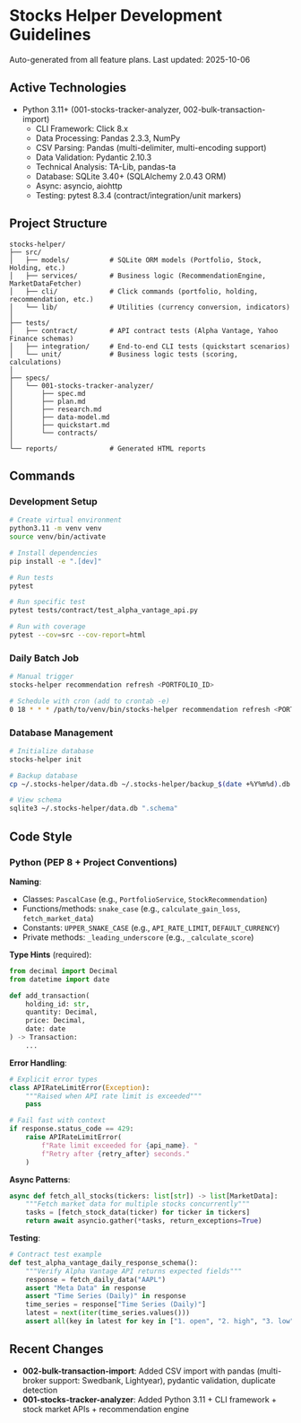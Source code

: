 # Stocks Helper Development Guidelines

Auto-generated from all feature plans. Last updated: 2025-10-06

## Active Technologies

- Python 3.11+ (001-stocks-tracker-analyzer, 002-bulk-transaction-import)
  - CLI Framework: Click 8.x
  - Data Processing: Pandas 2.3.3, NumPy
  - CSV Parsing: Pandas (multi-delimiter, multi-encoding support)
  - Data Validation: Pydantic 2.10.3
  - Technical Analysis: TA-Lib, pandas-ta
  - Database: SQLite 3.40+ (SQLAlchemy 2.0.43 ORM)
  - Async: asyncio, aiohttp
  - Testing: pytest 8.3.4 (contract/integration/unit markers)

## Project Structure

```
stocks-helper/
├── src/
│   ├── models/          # SQLite ORM models (Portfolio, Stock, Holding, etc.)
│   ├── services/        # Business logic (RecommendationEngine, MarketDataFetcher)
│   ├── cli/             # Click commands (portfolio, holding, recommendation, etc.)
│   └── lib/             # Utilities (currency conversion, indicators)
│
├── tests/
│   ├── contract/        # API contract tests (Alpha Vantage, Yahoo Finance schemas)
│   ├── integration/     # End-to-end CLI tests (quickstart scenarios)
│   └── unit/            # Business logic tests (scoring, calculations)
│
├── specs/
│   └── 001-stocks-tracker-analyzer/
│       ├── spec.md
│       ├── plan.md
│       ├── research.md
│       ├── data-model.md
│       ├── quickstart.md
│       └── contracts/
│
└── reports/             # Generated HTML reports
```

## Commands

### Development Setup

```bash
# Create virtual environment
python3.11 -m venv venv
source venv/bin/activate

# Install dependencies
pip install -e ".[dev]"

# Run tests
pytest

# Run specific test
pytest tests/contract/test_alpha_vantage_api.py

# Run with coverage
pytest --cov=src --cov-report=html
```

### Daily Batch Job

```bash
# Manual trigger
stocks-helper recommendation refresh <PORTFOLIO_ID>

# Schedule with cron (add to crontab -e)
0 18 * * * /path/to/venv/bin/stocks-helper recommendation refresh <PORTFOLIO_ID>
```

### Database Management

```bash
# Initialize database
stocks-helper init

# Backup database
cp ~/.stocks-helper/data.db ~/.stocks-helper/backup_$(date +%Y%m%d).db

# View schema
sqlite3 ~/.stocks-helper/data.db ".schema"
```

## Code Style

### Python (PEP 8 + Project Conventions)

**Naming**:
- Classes: `PascalCase` (e.g., `PortfolioService`, `StockRecommendation`)
- Functions/methods: `snake_case` (e.g., `calculate_gain_loss`, `fetch_market_data`)
- Constants: `UPPER_SNAKE_CASE` (e.g., `API_RATE_LIMIT`, `DEFAULT_CURRENCY`)
- Private methods: `_leading_underscore` (e.g., `_calculate_score`)

**Type Hints** (required):
```python
from decimal import Decimal
from datetime import date

def add_transaction(
    holding_id: str,
    quantity: Decimal,
    price: Decimal,
    date: date
) -> Transaction:
    ...
```

**Error Handling**:
```python
# Explicit error types
class APIRateLimitError(Exception):
    """Raised when API rate limit is exceeded"""
    pass

# Fail fast with context
if response.status_code == 429:
    raise APIRateLimitError(
        f"Rate limit exceeded for {api_name}. "
        f"Retry after {retry_after} seconds."
    )
```

**Async Patterns**:
```python
async def fetch_all_stocks(tickers: list[str]) -> list[MarketData]:
    """Fetch market data for multiple stocks concurrently"""
    tasks = [fetch_stock_data(ticker) for ticker in tickers]
    return await asyncio.gather(*tasks, return_exceptions=True)
```

**Testing**:
```python
# Contract test example
def test_alpha_vantage_daily_response_schema():
    """Verify Alpha Vantage API returns expected fields"""
    response = fetch_daily_data("AAPL")
    assert "Meta Data" in response
    assert "Time Series (Daily)" in response
    time_series = response["Time Series (Daily)"]
    latest = next(iter(time_series.values()))
    assert all(key in latest for key in ["1. open", "2. high", "3. low", "4. close", "5. volume"])
```

## Recent Changes

- **002-bulk-transaction-import**: Added CSV import with pandas (multi-broker support: Swedbank, Lightyear), pydantic validation, duplicate detection
- **001-stocks-tracker-analyzer**: Added Python 3.11 + CLI framework + stock market APIs + recommendation engine

<!-- MANUAL ADDITIONS START -->
<!-- MANUAL ADDITIONS END -->
